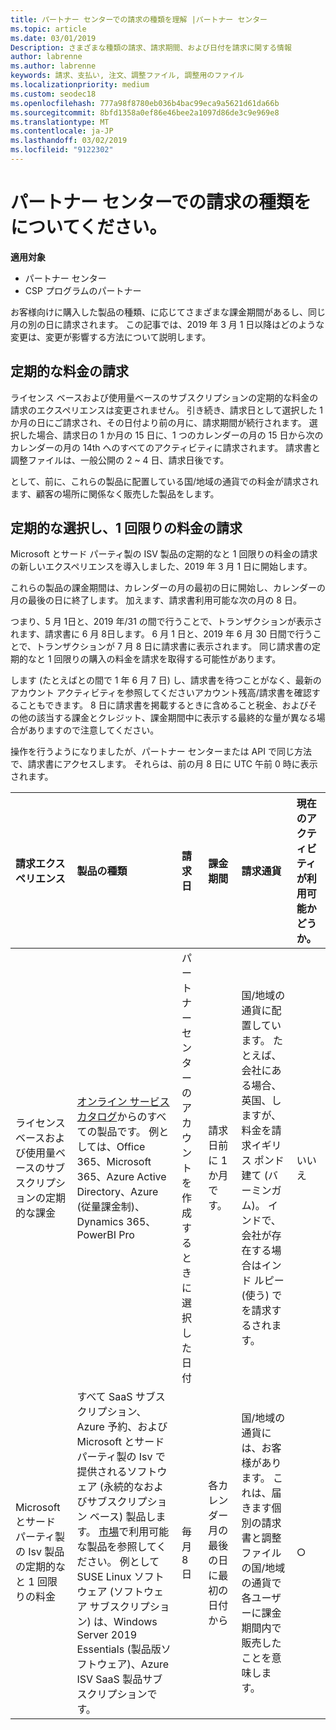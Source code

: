```yaml
---
title: パートナー センターでの請求の種類を理解 |パートナー センター
ms.topic: article
ms.date: 03/01/2019
Description: さまざまな種類の請求、請求期間、および日付を請求に関する情報
author: labrenne
ms.author: labrenne
keywords: 請求、支払い, 注文、調整ファイル, 調整用のファイル
ms.localizationpriority: medium
ms.custom: seodec18
ms.openlocfilehash: 777a98f8780eb036b4bac99eca9a5621d61da66b
ms.sourcegitcommit: 8bfd1358a0ef86e46bee2a1097d86de3c9e969e8
ms.translationtype: MT
ms.contentlocale: ja-JP
ms.lasthandoff: 03/02/2019
ms.locfileid: "9122302"
---
```

# <a name="understanding-the-types-of-billing-in-partner-center"></a>パートナー センターでの請求の種類をについてください。

**適用対象**

-  パートナー センター
-  CSP プログラムのパートナー

お客様向けに購入した製品の種類、に応じてさまざまな課金期間があるし、同じ月の別の日に請求されます。 この記事では、2019 年 3 月 1 日以降はどのような変更は、変更が影響する方法について説明します。

## <a name="billing-for-recurring-charges"></a>定期的な料金の請求

ライセンス ベースおよび使用量ベースのサブスクリプションの定期的な料金の請求のエクスペリエンスは変更されません。 引き続き、請求日として選択した 1 か月の日にご請求され、その日付より前の月に、請求期間が続行されます。 選択した場合、請求日の 1 か月の 15 日に、1 つのカレンダーの月の 15 日から次のカレンダーの月の 14th へのすべてのアクティビティに請求されます。 請求書と調整ファイルは、一般公開の 2 ~ 4 日、請求日後です。

として、前に、これらの製品に配置している国/地域の通貨での料金が請求されます、顧客の場所に関係なく販売した製品をします。

## <a name="billing-for-one-time-and-select-recurring-charges"></a>定期的な選択し、1 回限りの料金の請求

Microsoft とサード パーティ製の ISV 製品の定期的なと 1 回限りの料金の請求の新しいエクスペリエンスを導入しました、2019 年 3 月 1 日に開始します。

これらの製品の課金期間は、カレンダーの月の最初の日に開始し、カレンダーの月の最後の日に終了します。 加えます、請求書利用可能な次の月の 8 日。 

つまり、5 月 1日と、2019 年/31 の間で行うことで、トランザクションが表示されます、請求書に 6 月 8日します。 6 月 1 日と、2019 年 6 月 30 日間で行うことで、トランザクションが 7 月 8 日に請求書に表示されます。 同じ請求書の定期的なと 1 回限りの購入の料金を請求を取得する可能性があります。 

します (たとえばとの間で 1 年 6 月 7 日) し、請求書を待つことがなく、最新のアカウント アクティビティを参照してくださいアカウント残高/請求書を確認することもできます。 8 日に請求書を掲載するときに含めること税金、およびその他の該当する課金とクレジット、課金期間中に表示する最終的な量が異なる場合がありますので注意してください。 

操作を行うようになりましたが、パートナー センターまたは API で同じ方法で、請求書にアクセスします。 それらは、前の月 8 日に UTC 午前 0 時に表示されます。 

|**請求エクスペリエンス**|**製品の種類**|**請求日**|**課金期間**|**請求通貨**|**現在のアクティビティが利用可能かどうか。**|
|:----------------|:--------------|:--------------|:--------------|:--------------|:--------------|
|ライセンス ベースおよび使用量ベースのサブスクリプションの定期的な課金 |[オンライン サービス カタログ](https://partner.microsoft.com/commerce/preferredoffers/list)からのすべての製品です。 例としては、Office 365、Microsoft 365、Azure Active Directory、Azure (従量課金制)、Dynamics 365、PowerBI Pro |パートナー センターのアカウントを作成するときに選択した日付 |請求日前に 1 か月です。 |国/地域の通貨に配置しています。 たとえば、会社にある場合、英国、しますが、料金を請求イギリス ポンド建て (バーミンガム)。 インドで、会社が存在する場合はインド ルピー (使う) でを請求するされます。  |いいえ |
|Microsoft とサード パーティ製の Isv 製品の定期的なと 1 回限りの料金 |すべて SaaS サブスクリプション、Azure 予約、および Microsoft とサード パーティ製の Isv で提供されるソフトウェア (永続的なおよびサブスクリプション ベース) 製品します。 [市場](https://partner.microsoft.com/commerce/sales?type=Any&category=Any)で利用可能な製品を参照してください。 例として SUSE Linux ソフトウェア (ソフトウェア サブスクリプション) は、Windows Server 2019 Essentials (製品版ソフトウェア)、Azure ISV SaaS 製品サブスクリプションです。 |毎月 8 日 |各カレンダー月の最後の日に最初の日付から |国/地域の通貨には、お客様があります。 これは、届きます個別の請求書と調整ファイルの国/地域の通貨で各ユーザーに課金期間内で販売したことを意味します。 |○ |
